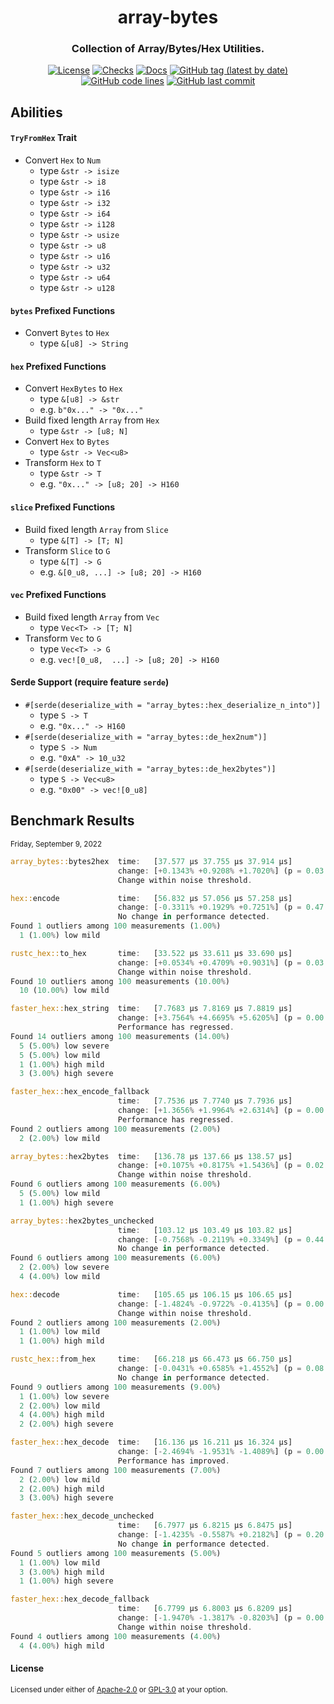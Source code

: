 <div align="center">

<!-- Logo -->
<!-- ![array-bytes]() -->

# array-bytes
### Collection of Array/Bytes/Hex Utilities.

[![License](https://img.shields.io/badge/License-GPLv3-blue.svg)](https://www.gnu.org/licenses/gpl-3.0)
[![Checks](https://github.com/hack-ink/array-bytes/actions/workflows/checks.yml/badge.svg?branch=main)](https://github.com/hack-ink/array-bytes/actions/workflows/checks.yml)
[![Docs](https://img.shields.io/docsrs/array-bytes)](https://docs.rs/array-bytes)
[![GitHub tag (latest by date)](https://img.shields.io/github/v/tag/hack-ink/array-bytes)](https://github.com/hack-ink/array-bytes/tags)
[![GitHub code lines](https://tokei.rs/b1/github/hack-ink/array-bytes)](https://github.com/hack-ink/array-bytes)
[![GitHub last commit](https://img.shields.io/github/last-commit/hack-ink/array-bytes?color=red&style=plastic)](https://github.com/hack-ink/array-bytes)

</div>

## Abilities
#### `TryFromHex` Trait
- Convert `Hex` to `Num`
	- type `&str -> isize`
	- type `&str -> i8`
	- type `&str -> i16`
	- type `&str -> i32`
	- type `&str -> i64`
	- type `&str -> i128`
	- type `&str -> usize`
	- type `&str -> u8`
	- type `&str -> u16`
	- type `&str -> u32`
	- type `&str -> u64`
	- type `&str -> u128`

#### `bytes` Prefixed Functions
- Convert `Bytes` to `Hex`
  - type `&[u8] -> String`

#### `hex` Prefixed Functions
- Convert `HexBytes` to `Hex`
  - type `&[u8] -> &str`
  - e.g. `b"0x..." -> "0x..."`
- Build fixed length `Array` from `Hex`
  - type `&str -> [u8; N]`
- Convert `Hex` to `Bytes`
  - type  `&str -> Vec<u8>`
- Transform `Hex` to `T`
  - type `&str -> T`
  - e.g. `"0x..." -> [u8; 20] -> H160`

#### `slice` Prefixed Functions
- Build fixed length `Array` from `Slice`
  - type `&[T] -> [T; N]`
- Transform `Slice` to `G`
  - type `&[T] -> G`
  - e.g. `&[0_u8, ...] -> [u8; 20] -> H160`

#### `vec` Prefixed Functions
- Build fixed length `Array` from `Vec`
  - type `Vec<T> -> [T; N]`
- Transform `Vec` to `G`
  - type `Vec<T> -> G`
  - e.g. `vec![0_u8,  ...] -> [u8; 20] -> H160`

#### Serde Support (require feature `serde`)
- `#[serde(deserialize_with = "array_bytes::hex_deserialize_n_into")]`
  - type `S -> T`
  - e.g. `"0x..." -> H160`
- `#[serde(deserialize_with = "array_bytes::de_hex2num")]`
  - type `S -> Num`
  - e.g. `"0xA" -> 10_u32`
- `#[serde(deserialize_with = "array_bytes::de_hex2bytes")]`
  - type `S -> Vec<u8>`
  - e.g. `"0x00" -> vec![0_u8]`

## Benchmark Results
<sub>Friday, September 9, 2022</sub>
```rs
array_bytes::bytes2hex  time:   [37.577 µs 37.755 µs 37.914 µs]
                        change: [+0.1343% +0.9208% +1.7020%] (p = 0.03 < 0.05)
                        Change within noise threshold.

hex::encode             time:   [56.832 µs 57.056 µs 57.258 µs]
                        change: [-0.3311% +0.1929% +0.7251%] (p = 0.47 > 0.05)
                        No change in performance detected.
Found 1 outliers among 100 measurements (1.00%)
  1 (1.00%) low mild

rustc_hex::to_hex       time:   [33.522 µs 33.611 µs 33.690 µs]
                        change: [+0.0534% +0.4709% +0.9031%] (p = 0.03 < 0.05)
                        Change within noise threshold.
Found 10 outliers among 100 measurements (10.00%)
  10 (10.00%) low mild

faster_hex::hex_string  time:   [7.7683 µs 7.8169 µs 7.8819 µs]
                        change: [+3.7564% +4.6695% +5.6205%] (p = 0.00 < 0.05)
                        Performance has regressed.
Found 14 outliers among 100 measurements (14.00%)
  5 (5.00%) low severe
  5 (5.00%) low mild
  1 (1.00%) high mild
  3 (3.00%) high severe

faster_hex::hex_encode_fallback
                        time:   [7.7536 µs 7.7740 µs 7.7936 µs]
                        change: [+1.3656% +1.9964% +2.6314%] (p = 0.00 < 0.05)
                        Performance has regressed.
Found 2 outliers among 100 measurements (2.00%)
  2 (2.00%) low mild

array_bytes::hex2bytes  time:   [136.78 µs 137.66 µs 138.57 µs]
                        change: [+0.1075% +0.8175% +1.5436%] (p = 0.02 < 0.05)
                        Change within noise threshold.
Found 6 outliers among 100 measurements (6.00%)
  5 (5.00%) low mild
  1 (1.00%) high severe

array_bytes::hex2bytes_unchecked
                        time:   [103.12 µs 103.49 µs 103.82 µs]
                        change: [-0.7568% -0.2119% +0.3349%] (p = 0.44 > 0.05)
                        No change in performance detected.
Found 6 outliers among 100 measurements (6.00%)
  2 (2.00%) low severe
  4 (4.00%) low mild

hex::decode             time:   [105.65 µs 106.15 µs 106.65 µs]
                        change: [-1.4824% -0.9722% -0.4135%] (p = 0.00 < 0.05)
                        Change within noise threshold.
Found 2 outliers among 100 measurements (2.00%)
  1 (1.00%) low mild
  1 (1.00%) high mild

rustc_hex::from_hex     time:   [66.218 µs 66.473 µs 66.750 µs]
                        change: [-0.0431% +0.6585% +1.4552%] (p = 0.08 > 0.05)
                        No change in performance detected.
Found 9 outliers among 100 measurements (9.00%)
  1 (1.00%) low severe
  2 (2.00%) low mild
  4 (4.00%) high mild
  2 (2.00%) high severe

faster_hex::hex_decode  time:   [16.136 µs 16.211 µs 16.324 µs]
                        change: [-2.4694% -1.9531% -1.4089%] (p = 0.00 < 0.05)
                        Performance has improved.
Found 7 outliers among 100 measurements (7.00%)
  2 (2.00%) low mild
  2 (2.00%) high mild
  3 (3.00%) high severe

faster_hex::hex_decode_unchecked
                        time:   [6.7977 µs 6.8215 µs 6.8475 µs]
                        change: [-1.4235% -0.5587% +0.2182%] (p = 0.20 > 0.05)
                        No change in performance detected.
Found 5 outliers among 100 measurements (5.00%)
  1 (1.00%) low mild
  3 (3.00%) high mild
  1 (1.00%) high severe

faster_hex::hex_decode_fallback
                        time:   [6.7799 µs 6.8003 µs 6.8209 µs]
                        change: [-1.9470% -1.3817% -0.8203%] (p = 0.00 < 0.05)
                        Change within noise threshold.
Found 4 outliers among 100 measurements (4.00%)
  4 (4.00%) high mild
```

#### License
<sup>
Licensed under either of <a href="LICENSE-APACHE">Apache-2.0</a> or <a href="LICENSE-GPL3">GPL-3.0</a> at your option.
</sup>
